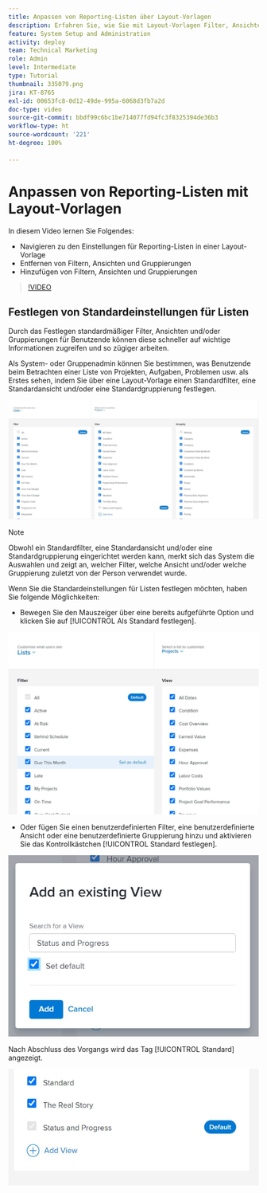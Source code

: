 ```yaml
---
title: Anpassen von Reporting-Listen über Layout-Vorlagen
description: Erfahren Sie, wie Sie mit Layout-Vorlagen Filter, Ansichten und Gruppen zu Reporting-Listen hinzufügen und daraus entfernen können.
feature: System Setup and Administration
activity: deploy
team: Technical Marketing
role: Admin
level: Intermediate
type: Tutorial
thumbnail: 335079.png
jira: KT-8765
exl-id: 00653fc8-0d12-49de-995a-6068d3fb7a2d
doc-type: video
source-git-commit: bbdf99c6bc1be714077fd94fc3f8325394de36b3
workflow-type: ht
source-wordcount: '221'
ht-degree: 100%

---
```


# Anpassen von Reporting-Listen mit Layout-Vorlagen

In diesem Video lernen Sie Folgendes:

* Navigieren zu den Einstellungen für Reporting-Listen in einer Layout-Vorlage
* Entfernen von Filtern, Ansichten und Gruppierungen
* Hinzufügen von Filtern, Ansichten und Gruppierungen

>[!VIDEO](https://video.tv.adobe.com/v/3432919/?quality=12&learn=on&enablevpops=1&captions=ger)

## Festlegen von Standardeinstellungen für Listen

Durch das Festlegen standardmäßiger Filter, Ansichten und/oder Gruppierungen für Benutzende können diese schneller auf wichtige Informationen zugreifen und so zügiger arbeiten.

Als System- oder Gruppenadmin können Sie bestimmen, was Benutzende beim Betrachten einer Liste von Projekten, Aufgaben, Problemen usw. als Erstes sehen, indem Sie über eine Layout-Vorlage einen Standardfilter, eine Standardansicht und/oder eine Standardgruppierung festlegen.

![Layout-Vorlage – Fenster [!UICONTROL Listen]](assets/admin-fund-layout-template-default-lists-1-1.JPG)

>[!NOTE]
>
>Obwohl ein Standardfilter, eine Standardansicht und/oder eine Standardgruppierung eingerichtet werden kann, merkt sich das System die Auswahlen und zeigt an, welcher Filter, welche Ansicht und/oder welche Gruppierung zuletzt von der Person verwendet wurde.


Wenn Sie die Standardeinstellungen für Listen festlegen möchten, haben Sie folgende Möglichkeiten:

* Bewegen Sie den Mauszeiger über eine bereits aufgeführte Option und klicken Sie auf [!UICONTROL Als Standard festlegen].

![Layout-Vorlage – Fenster [!UICONTROL Listen] mit angezeigter Option [!UICONTROL Als Standard festlegen]](assets/admin-fund-layout-template-default-lists-1-2.JPG)

* Oder fügen Sie einen benutzerdefinierten Filter, eine benutzerdefinierte Ansicht oder eine benutzerdefinierte Gruppierung hinzu und aktivieren Sie das Kontrollkästchen [!UICONTROL Standard festlegen].

![[!UICONTROL Eine vorhandene Ansicht hinzufügen] – Fenster](assets/admin-fund-layout-template-default-lists-1-3.JPG)

Nach Abschluss des Vorgangs wird das Tag [!UICONTROL Standard] angezeigt.

![[!UICONTROL Standard]-Tag neben der Listenoption](assets/admin-fund-layout-template-default-lists-1-4.JPG)

